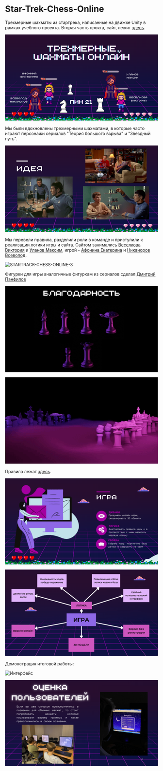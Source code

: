 # Star-Trek-Chess-Online

Трехмерные шахматы из стартрека, написанные на движке Unity в рамках учебного проекта. Вторая часть прокта, сайт, лежит [здесь](https://github.com/Hiddenviki/starChessOnline/tree/main).

![STARTRACK-CHESS-ONLINE-1](https://github.com/rytee20/Star-Trek-Chess-Online/blob/main/Presentation/STARTRACK-CHESS-ONLINE-1.png?raw=true)

Мы были вдохновлены трехмерными шахматами, в которые часто играют персонажи сериалов "Теория большого взрыва" и "Звездный путь".

![STARTRACK-CHESS-ONLINE-2](https://github.com/rytee20/Star-Trek-Chess-Online/blob/main/Presentation/STARTRACK-CHESS-ONLINE-2.png?raw=true)

Мы перевели правила, разделили роли в команде и приступили к реализации логики игры и сайта. Сайтом занимались [Веселкова Виктория](https://github.com/Hiddenviki) и [Уланов Максим](https://github.com/Mak71M), игрой - [Афонина Екатерина](https://github.com/rytee20) и [Никаноров Всеволод](https://github.com/NikanorovVD).

![STARTRACK-CHESS-ONLINE-3](https://github.com/rytee20/Star-Trek-Chess-Online/blob/main/Presentation/STARTRACK-CHESS-ONLINE-3.png?raw=true)

Фигурки для игры аналогичные фигуркам из сериалов сделал [Дмитрий Панфилов](https://github.com/panda21127)

![STARTRACK-CHESS-ONLINE-6](https://github.com/rytee20/Star-Trek-Chess-Online/blob/main/Presentation/STARTRACK-CHESS-ONLINE-6.png?raw=true)

![гифка-шахмат](https://github.com/rytee20/Star-Trek-Chess-Online/blob/main/Presentation/гифка%20шахмат.gif?raw=true)

Правила лежат [здесь](https://github.com/rytee20/Star-Trek-Chess-Online/blob/main/Presentation/Правила.docx).

![STARTRACK-CHESS-ONLINE-10](https://github.com/rytee20/Star-Trek-Chess-Online/blob/main/Presentation/STARTRACK-CHESS-ONLINE-10.png?raw=true)

![STARTRACK-CHESS-ONLINE-11](https://github.com/rytee20/Star-Trek-Chess-Online/blob/main/Presentation/STARTRACK-CHESS-ONLINE-11.png?raw=true)

Демонстрация итоговой работы:

![Интерфейс](https://github.com/rytee20/Star-Trek-Chess-Online/blob/main/Presentation/Интерфейс.gif?raw=true)

![STARTRACK-CHESS-ONLINE-14](https://github.com/rytee20/Star-Trek-Chess-Online/blob/main/Presentation/STARTRACK-CHESS-ONLINE-14.png?raw=true)
